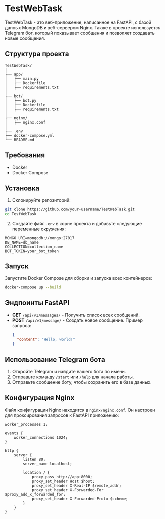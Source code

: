 # TestWebTask

TestWebTask - это веб-приложение, написанное на FastAPI, с базой данных MongoDB и веб-сервером Nginx. Также в проекте используется Telegram бот, который показывает сообщения и позволяет создавать новые сообщения.

## Структура проекта

```
TestWebTask/
│
├── app/
│   ├── main.py
│   ├── Dockerfile
│   ├── requirements.txt
│
├── bot/
│   ├── bot.py
│   ├── Dockerfile
│   ├── requirements.txt
│
├── nginx/
│   ├── nginx.conf
│
├── .env
├── docker-compose.yml
└── README.md
```

## Требования

- Docker
- Docker Compose

## Установка

1. Склонируйте репозиторий:

```bash
git clone https://github.com/your-username/TestWebTask.git
cd TestWebTask
```

2. Создайте файл `.env` в корне проекта и добавьте следующие переменные окружения:

```
MONGO_URI=mongodb://mongo:27017
DB_NAME=db_name
COLLECTION=collection_name
BOT_TOKEN=your_bot_token
```

## Запуск

Запустите Docker Compose для сборки и запуска всех контейнеров:

```bash
docker-compose up --build
```

## Эндпоинты FastAPI

- **GET** `/api/v1/messages/` - Получить список всех сообщений.
- **POST** `/api/v1/message/` - Создать новое сообщение. Пример запроса:
  ```json
  {
    "content": "Hello, world!"
  }
  ```

## Использование Telegram бота

1. Откройте Telegram и найдите вашего бота по имени.
2. Отправьте команду `/start` или `/help` для начала работы.
3. Отправьте сообщение боту, чтобы сохранить его в базе данных.

## Конфигурация Nginx

Файл конфигурации Nginx находится в `nginx/nginx.conf`. Он настроен для проксирования запросов к FastAPI приложению:

```nginx
worker_processes 1;

events {
    worker_connections 1024;
}

http {
    server {
        listen 80;
        server_name localhost;

        location / {
            proxy_pass http://app:8000;
            proxy_set_header Host $host;
            proxy_set_header X-Real-IP $remote_addr;
            proxy_set_header X-Forwarded-For $proxy_add_x_forwarded_for;
            proxy_set_header X-Forwarded-Proto $scheme;
        }
    }
}
```
